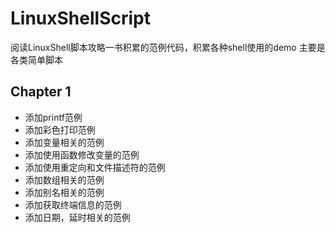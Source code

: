 # LinuxShellScript
阅读LinuxShell脚本攻略一书积累的范例代码，积累各种shell使用的demo
主要是各类简单脚本
## Chapter 1 
* 添加printf范例
* 添加彩色打印范例
* 添加变量相关的范例
* 添加使用函数修改变量的范例
* 添加使用重定向和文件描述符的范例
* 添加数组相关的范例
* 添加别名相关的范例
* 添加获取终端信息的范例
* 添加日期，延时相关的范例





